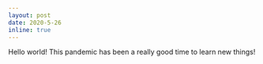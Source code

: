 ```yaml
---
layout: post
date: 2020-5-26
inline: true
---
```


Hello world! This pandemic has been a really good time to learn new things!